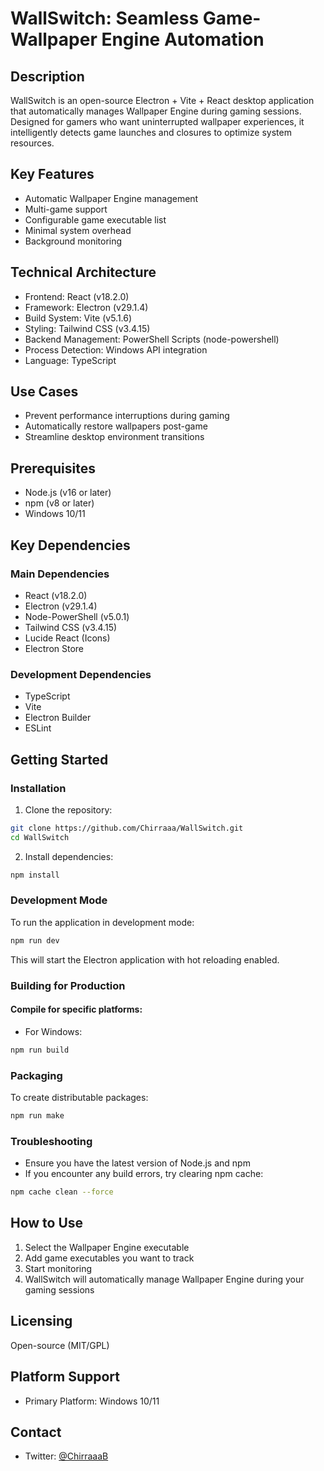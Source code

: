 # WallSwitch: Seamless Game-Wallpaper Engine Automation

## Description
WallSwitch is an open-source Electron + Vite + React desktop application that automatically manages Wallpaper Engine during gaming sessions. Designed for gamers who want uninterrupted wallpaper experiences, it intelligently detects game launches and closures to optimize system resources.

## Key Features
- Automatic Wallpaper Engine management
- Multi-game support
- Configurable game executable list
- Minimal system overhead
- Background monitoring

## Technical Architecture
- Frontend: React (v18.2.0)
- Framework: Electron (v29.1.4)
- Build System: Vite (v5.1.6)
- Styling: Tailwind CSS (v3.4.15)
- Backend Management: PowerShell Scripts (node-powershell)
- Process Detection: Windows API integration
- Language: TypeScript

## Use Cases
- Prevent performance interruptions during gaming
- Automatically restore wallpapers post-game
- Streamline desktop environment transitions

## Prerequisites
- Node.js (v16 or later)
- npm (v8 or later)
- Windows 10/11

## Key Dependencies
### Main Dependencies
- React (v18.2.0)
- Electron (v29.1.4)
- Node-PowerShell (v5.0.1)
- Tailwind CSS (v3.4.15)
- Lucide React (Icons)
- Electron Store

### Development Dependencies
- TypeScript
- Vite
- Electron Builder
- ESLint

## Getting Started

### Installation

1. Clone the repository:
```bash
git clone https://github.com/Chirraaa/WallSwitch.git
cd WallSwitch
```

2. Install dependencies:
```bash
npm install
```

### Development Mode
To run the application in development mode:
```bash
npm run dev
```
This will start the Electron application with hot reloading enabled.

### Building for Production

#### Compile for specific platforms:
- For Windows:
```bash
npm run build
```

### Packaging
To create distributable packages:
```bash
npm run make
```

### Troubleshooting
- Ensure you have the latest version of Node.js and npm
- If you encounter any build errors, try clearing npm cache:
```bash
npm cache clean --force
```

## How to Use
1. Select the Wallpaper Engine executable
2. Add game executables you want to track
3. Start monitoring
4. WallSwitch will automatically manage Wallpaper Engine during your gaming sessions

## Licensing
Open-source (MIT/GPL)

## Platform Support
- Primary Platform: Windows 10/11

## Contact
- Twitter: [@ChirraaaB](https://twitter.com/ChirraaaB)
